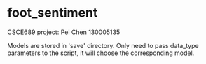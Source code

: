 # foot_sentiment
CSCE689 project:
Pei Chen 130005135

Models are stored in 'save' directory.
Only need to pass data_type parameters to the script, it will choose the corresponding model.
